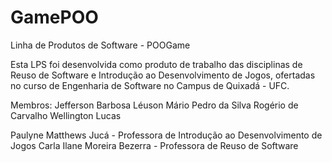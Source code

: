 # GamePOO
Linha de Produtos de Software - POOGame

Esta LPS foi desenvolvida como produto de trabalho das disciplinas de Reuso de Software e Introdução ao Desenvolvimento de Jogos, ofertadas no curso de Engenharia de Software no Campus de Quixadá - UFC.

Membros: 
Jefferson Barbosa
Léuson Mário Pedro da Silva
Rogério de Carvalho
Wellington Lucas

Paulyne Matthews Jucá - Professora de Introdução ao Desenvolvimento de Jogos
Carla Ilane Moreira Bezerra - Professora de Reuso de Software
